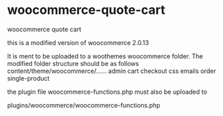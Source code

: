 woocommerce-quote-cart
======================

woocommerce quote cart 

this is a modified version of woocommerce 2.0.13

It is ment to be uploaded to a woothemes woocommerce folder. 
The modified folder structure should be as follows
content/theme/woocommerce/......
admin
cart
checkout
css
emails
order
single-product

the plugin file 
woocommerce-functions.php must also be uploaded to

plugins/woocommerce/woocommerce-functions.php